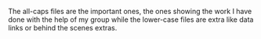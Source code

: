 The all-caps files are the important ones, the ones showing the work I have done with the help of my group while the lower-case files are extra like data links or behind the scenes extras.
